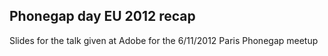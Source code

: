 Phonegap day EU 2012 recap
--------------------------

Slides for the talk given at Adobe for the 6/11/2012 Paris Phonegap meetup

